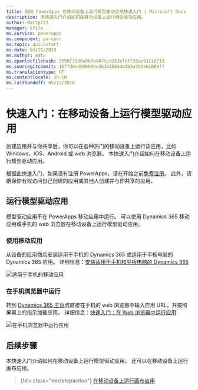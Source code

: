 ```yaml
---
title: 借助 PowerApps 在移动设备上运行模型驱动应用快速入门 | Microsoft Docs
description: 本快速入门介绍如何在移动设备上运行模型驱动应用。
author: Mattp123
manager: kfile
ms.service: powerapps
ms.component: pa-user
ms.topic: quickstart
ms.date: 03/21/2018
ms.author: matp
ms.openlocfilehash: 5556739d0a067e9475cd253efdf733ae91218719
ms.sourcegitcommit: 167fd8e589689be26101584ab1b3a26be61808f7
ms.translationtype: HT
ms.contentlocale: zh-CN
ms.lasthandoff: 05/12/2018
---
```

# <a name="quickstart-run-a-model-driven-app-on-a-mobile-device"></a>快速入门：在移动设备上运行模型驱动应用

创建应用并与你共享后，你可以在各种热门的移动设备上运行该应用，比如 Windows、iOS、Android 或 web 浏览器。 本快速入门介绍如何在移动设备上运行模型驱动应用。 

根据此快速入门，如果没有注册 PowerApps，请在开始之前[免费注册](https://web.powerapps.com/signup?redirect=marketing&email=)。 此外，请确保你有权访问自己创建的应用或其他人创建并与你共享的应用。

## <a name="run-the-model-driven-app"></a>运行模型驱动应用

模型驱动应用不在 PowerApps 移动应用中运行。 可以使用 Dynamics 365 移动应用或手机的 web 浏览器在移动设备上运行模型驱动应用。 

### <a name="use-the-mobile-app"></a>使用移动应用
从设备的应用商店安装适用于手机的 Dynamics 365 或适用于平板电脑的 Dynamics 365 应用。 详细信息：[安装适用于手机和平板电脑的 Dynamics 365](https://docs.microsoft.com/dynamics365/customer-engagement/mobile-app/install-dynamics-365-for-phones-and-tablets)

 ![适用于手机的移动应用](media/run-app-client-model-driven/mobile-app-for-phone.png)

### <a name="run-in-your-phones-browser"></a>在手机浏览器中运行
转到 [Dynamics 365 主页](https://home.dynamics.com)或直接在手机的 web 浏览器中输入应用 URL，并按照屏幕上的指示加载应用。 详细信息：[快速入门：在 Web 浏览器中运行应用](run-app-browser.md)

![在手机浏览器中运行应用](media/run-app-client-model-driven/web-browser-on-phone.png)


## <a name="next-steps"></a>后续步骤
本快速入门介绍如何在移动设备上运行模型驱动应用。 还可以在移动设备上运行画布应用。

> [!div class="nextstepaction"]
> [在移动设备上运行画布应用](run-app-client.md)